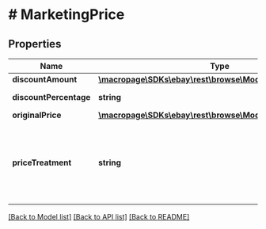 # # MarketingPrice

## Properties

Name | Type | Description | Notes
------------ | ------------- | ------------- | -------------
**discountAmount** | [**\macropage\SDKs\ebay\rest\browse\Model\ConvertedAmount**](ConvertedAmount.md) |  | [optional]
**discountPercentage** | **string** | This field expresses the percentage of the seller discount based on the value in the &lt;b&gt;  originalPrice&lt;/b&gt; container. | [optional]
**originalPrice** | [**\macropage\SDKs\ebay\rest\browse\Model\ConvertedAmount**](ConvertedAmount.md) |  | [optional]
**priceTreatment** | **string** | Indicates the pricing treatment (discount) that was applied to the price of the item. &lt;br /&gt;&lt;br /&gt;&lt;span class&#x3D;\&quot;tablenote\&quot;&gt;&lt;b&gt;Note: &lt;/b&gt; The pricing treatment affects the way and where the discounted price can be displayed.&lt;/span&gt; For implementation help, refer to &lt;a href&#x3D;&#39;https://developer.ebay.com/api-docs/buy/browse/types/gct:PriceTreatmentEnum&#39;&gt;eBay API documentation&lt;/a&gt; | [optional]

[[Back to Model list]](../../README.md#models) [[Back to API list]](../../README.md#endpoints) [[Back to README]](../../README.md)
